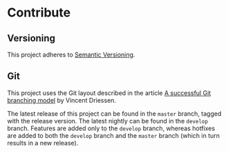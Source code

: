 # Contribute

## Versioning

This project adheres to [Semantic Versioning](http://semver.org/).


## Git

This project uses the Git layout described in the article [A successful
Git branching model](http://nvie.com/posts/a-successful-git-branching-model/)
by Vincent Driessen.

The latest release of this project can be found in the `master` branch,
tagged with the release version. The latest nightly can be found in the
`develop` branch. Features are added only to the `develop` branch,
whereas hotfixes are added to both the `develop` branch and the `master`
branch (which in turn results in a new release).



